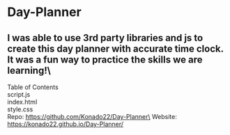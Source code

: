 # Day-Planner
## I was able to use 3rd party libraries and js to create this day planner with accurate time clock. It was a fun way to practice the skills we are learning!\
Table of Contents \
script.js\
index.html\
style.css\
Repo:  https://github.com/Konado22/Day-Planner\
Website: https://konado22.github.io/Day-Planner/ 
